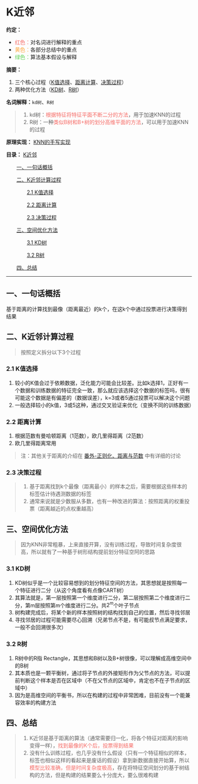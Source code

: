 
# K近邻
**约定：**
- <font color=F66A65>红色：</font>对名词进行解释的重点
- <font color=FDA63E>黄色：</font>各部分总结中的重点
- <font color=62D257>绿色：</font>算法基本假设与解释

**摘要：**
1. 三个核心过程（[K值选择](#21-K值选择)、[距离计算](#22-距离计算)、[决策过程](#23-决策过程)）
2. 两种优化方法（[KD树](#31-KD树)、[R树](#32-R树)）

**名词解释：**`kd树`、`R树`
> 1. kd树：<font color=F66A65>根据特征将特征平面不断二分的方法</font>，用于加速KNN的过程
> 2. R树：一种<font color=F66A65>类似B树和B+树的划分高维平面的方法</font>，可以用于加速KNN的过程

**原理实现：**
[KNN的手写实现]()

**目录：**
[K近邻](#K近邻)

&emsp;&emsp;[一、一句话概括](#一一句话概括)

&emsp;&emsp;[二、K近邻计算过程](#二K近邻计算过程)

&emsp;&emsp;&emsp;&emsp;[2.1&nbsp;K值选择](#21-K值选择)

&emsp;&emsp;&emsp;&emsp;[2.2&nbsp;距离计算](#22-距离计算)

&emsp;&emsp;&emsp;&emsp;[2.3&nbsp;决策过程](#23-决策过程)

&emsp;&emsp;[三、空间优化方法](#三空间优化方法)

&emsp;&emsp;&emsp;&emsp;[3.1&nbsp;KD树](#31-KD树)

&emsp;&emsp;&emsp;&emsp;[3.2&nbsp;R树](#32-R树)

&emsp;&emsp;[四、总结](#四总结)

----

## 一、一句话概括
基于距离的计算找到最像（距离最近）的k个，在这k个中通过投票进行决策得到结果

## 二、K近邻计算过程
> 按照定义拆分以下3个过程
### 2.1 K值选择
1. 较小的K值会过于依赖数据，泛化能力可能会比较差。比如k选择1，正好有一个数据和训练数据的特征完全一致，那么就应该选择这个数据的标签吗，很有可能这个数据是有偏差的（数据误差），k=3或者5通过投票可以解决这个问题
2. 一般选择较小的k值，3或5这种，通过交叉验证来优化（变换不同的训练数据）
### 2.2 距离计算
1. 根据范数有曼哈顿距离（1范数），欧几里得距离（2范数）
2. 欧几里得距离常用
> 注：其他关于距离的介绍在 [番外-正则化、距离与范数](/algorithms/ai/ai_math/Extra4.md) 中有详细的讨论
### 2.3 决策过程
> 1. 基于距离找到k个最像（距离最小）的样本之后，需要根据这些样本的标签估计待遇测数据的标签
> 2. 通常来说就是少数服从多数，也有一种改进的算法：按照距离的权重投票（距离越近的点权重越高）

## 三、空间优化方法
> 因为KNN非常粗暴，上来直接开算，没有训练过程，导致时间复杂度很高，所以就有了一种基于树形结构提前划分特征空阿的思路
### 3.1 KD树
1. KD树似乎是一个比较容易想到的划分特征空间的方法，其思想就是按照每一个特征进行二分（从这个角度看有点像CART树）
2. 其算法就是，第一层按照第一个维度进行二分，第二层按照第二个维度进行二分，第m层按照第m个维度进行二分。共$2^m$个叶子节点
3. 树构建完成后，将某个新的样本按照树的结构找到自己的位置，然后寻找邻居
4. 寻找邻居的过程可能需要尽心回溯（兄弟节点不是，有可能叔节点满足要求，一般不会回溯很多次）
### 3.2 R树
1. R树中的R指 Rectangle，其思想和B树以及B+树很像，可以理解成高维空间中的B树
2. 其本质也是一颗平衡树，通过将子节点的外接矩形作为父节点的方法，可以提前判断这个样本是否在区域中（不在父节点的区域中，肯定也不在子节点的区域中）
3. 因为是高维空间的平衡书，所以在构建的过程中非常困难，目前没有一个能兼容效率的构建方法
## 四、总结
> 1. K近邻是基于距离的算法（通常需要归一化，将各个特征对距离的影响变得一样），<font color=F66A65>找到最像的K个后，投票得到结果</font>
> 2. 没有什么训练过程，也几乎没有什么假设（只有一个特征相似的样本，标签也相似这样的看起来是废话的假设）拿到新数据直接开始算，所以<font color=F66A65>模型比较准确，但是时间复杂度极高</font>，存在将特征空间划分的基于树结构的方法，但是构建的结果要么十分庞大，要么很难构建